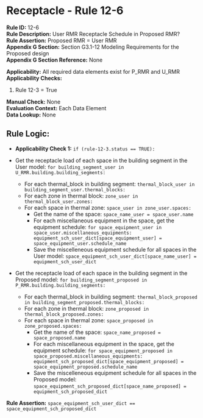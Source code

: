 
# Receptacle - Rule 12-6

**Rule ID:** 12-6  
**Rule Description:** User RMR Receptacle Schedule in Proposed RMR?  
**Rule Assertion:** Proposed RMR = User RMR  
**Appendix G Section:** Section G3.1-12 Modeling Requirements for the Proposed design  
**Appendix G Section Reference:** None  

**Applicability:** All required data elements exist for P_RMR and U_RMR  
**Applicability Checks:**  

  1. Rule 12-3 = True  

**Manual Check:** None  
**Evaluation Context:** Each Data Element  
**Data Lookup:** None  

## Rule Logic:  

- **Applicability Check 1:** ```if (rule-12-3.status == TRUE):```
- Get the receptacle load of each space in the building segment in the User model: ```for building_segment_user in U_RMR.building.building_segments:```  
  - For each thermal_block in building segment: ```thermal_block_user in building_segment_user.thermal_blocks:```
  - For each zone in thermal block: ```zone_user in thermal_block_user.zones:```
  - For each space in thermal zone: ```space_user in zone_user.spaces:```  
    - Get the name of the space: ```space_name_user = space_user.name```
    - For each miscellaneous equipment in the space, get the equipment schedule: ```for space_equipment_user in space_user.miscellaneous_equipments: equipment_sch_user_dict[space_equipment_user] = space_equipment_user.schedule_name```
    - Save the miscelleneous equipment schedule for all spaces in the User model: ```space_equipment_sch_user_dict[space_name_user] = equipment_sch_user_dict```

- Get the receptacle load of each space in the building segment in the Proposed model: ```for building_segment_proposed in P_RMR.building.building_segments:```  
  - For each thermal_block in building segment: ```thermal_block_proposed in building_segment_proposed.thermal_blocks:```
  - For each zone in thermal block: ```zone_proposed in thermal_block_proposed.zones:```
  - For each space in thermal zone: ```space_proposed in zone_proposed.spaces:```  
    - Get the name of the space: ```space_name_proposed = space_proposed.name```
    - For each miscellaneous equipment in the space, get the equipment schedule: ```for space_equipment_proposed in space_proposed.miscellaneous_equipments: equipment_sch_proposed_dict[space_equipment_proposed] = space_equipment_proposed.schedule_name```
    - Save the miscelleneous equipment schedule for all spaces in the Proposed model: ```space_equipment_sch_proposed_dict[space_name_proposed] = equipment_sch_proposed_dict```

**Rule Assertion:** ```space_equipment_sch_user_dict == space_equipment_sch_proposed_dict```  
